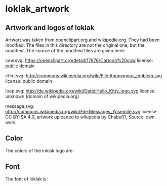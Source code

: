 # loklak_artwork

## Artwork and logos of loklak

Artwort was taken from openclipart.org and wikipedia.org.
They had been modified. The files in this directory are
not the original one, but the modified.
The source of the modified files are given here:

cow.svg:
https://openclipart.org/detail/17676/Cartoon%20cow
license: public domain

efeu.svg:
http://commons.wikimedia.org/wiki/File:Anonymous_emblem.svg
license: public domain

loop.svg:
http://de.wikipedia.org/wiki/Datei:Hello_Kitty_logo.svg
license: unknown (domain of wikipedia.org)

message.svg:
http://commons.wikimedia.org/wiki/File:Messages_Yosemite.svg
license: CC BY-SA 4.0, artwork uploaded to wikipedia by Chabe01, Source: own work

## Color

The colors of the loklak logo are:

## Font

The font of loklak is:
